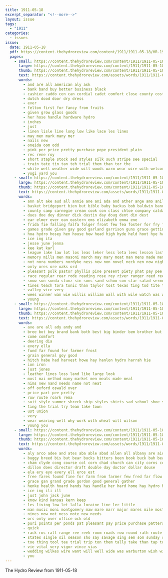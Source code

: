 ```yaml
---
title: 1911-05-18
excerpt_separator: "<!--more-->"
layout: issue
tags:
  - "1911"
categories:
  - issues
issue:
  date: 1911-05-18
  pdf: https://content.thehydroreview.com/content/1911/1911-05-18/HR-1911-05-18.pdf
  pages:
    - small: https://content.thehydroreview.com/content/1911/1911-05-18/small/HR-1911-05-18-01.jpg
      large: https://content.thehydroreview.com/content/1911/1911-05-18/large/HR-1911-05-18-01.jpg
      thumb: https://content.thehydroreview.com/content/1911/1911-05-18/thumbnails/HR-1911-05-18-01.jpg
      text: https://content.thehydroreview.com/assets/words/1911/1911-05-18/HR-1911-05-18-01.txt
      words:
        - and are all american aly ask
        - bank band buy better business black
        - cashier caddo cen can cordial cadet comfort close county cost
        - dutch dood door dry dress
        - ever
        - felton first for fancy from fruits
        - given grow glass goods
        - her hose handle hardware hydro
        - inches
        - just
        - linen lisle line long low like lace les lines
        - may men mark many mer
        - nails new
        - oneida oom odd
        - pink per price pretty purchase pope president plain
        - rec rene roy
        - short staple stock sed styles silk such stripe see special
        - train tate tin tan teh trial them than tor the
        - white well weather wide will woods warm wear wire with welcome week
        - yogi yard you
    - small: https://content.thehydroreview.com/content/1911/1911-05-18/small/HR-1911-05-18-02.jpg
      large: https://content.thehydroreview.com/content/1911/1911-05-18/large/HR-1911-05-18-02.jpg
      thumb: https://content.thehydroreview.com/content/1911/1911-05-18/thumbnails/HR-1911-05-18-02.jpg
      text: https://content.thehydroreview.com/assets/words/1911/1911-05-18/HR-1911-05-18-02.txt
      words:
        - ann alt ake aud all annie ane ani ada and ather ange amo anil alfalfa ards alpin ama are
        - basket bridgeport bien but bible baby backus bob baldwin band better bae boy buckmaster boys been business
        - county camp carnegie cream cook con class chloe company caldas cen corn cher christ cedar cee church charley cat child city
        - dues doe dey dinner dick dustin day doug dent din dest
        - ear elmer ever ean eastern ems elizabeth emma ene
        - frida fie falling falfa folger front few fea foster for fry first fullerton fost free fade friday fruit from fam friend folks far faw finley
        - games grade given gay good garland garrison guns grace getting
        - hoa hydro hosey hen house hew head high hyde held hoot hye hamlin hinton how home honor her holding hold horse had has hook
        - ice ing ita
        - jesse june jenna
        - kee kat karl
        - league lake law lot los leas leker less leta lees lesson last like lodge lawter lightning
        - memory mills men masoni march may mary moat man mens made members moore monday meth miss mente
        - not nora numbers nordyke ness new non novel neck nen now night near north
        - only ores ore oaks ord
        - pleasant polk pastor phyllis pine present piety phat pay pee per people pan prayer pal pry pase president
        - race regular rear rode reading rose rey river ranger reed ree root
        - snow sun sunda stunz sin sons sand schoo son star salad sermon sweet snyder sopha stewart shaw she swarm self strong soros sed saturday san sleep sali sund sled swan sum seems special smith showe song sunday sae som stock school
        - tines teach tora tonic than taylor tost texas ting tod tite thea the tat test tim tyne triplett ted town
        - valley vice very
        - wees winner wan wie willis william wall with wile watch was wife well will weekly week wenig wal work
        - young
    - small: https://content.thehydroreview.com/content/1911/1911-05-18/small/HR-1911-05-18-03.jpg
      large: https://content.thehydroreview.com/content/1911/1911-05-18/large/HR-1911-05-18-03.jpg
      thumb: https://content.thehydroreview.com/content/1911/1911-05-18/thumbnails/HR-1911-05-18-03.jpg
      text: https://content.thehydroreview.com/assets/words/1911/1911-05-18/HR-1911-05-18-03.txt
      words:
        - ave are all ady andy and
        - bree bot boy brand bank both best big binder bem brother but buys baby bery
        - come comfort
        - deering dia
        - every ella
        - fund far found for farmer frost
        - grain general goy good
        - hitch habe had harvest howe hay hanlon hydro harrah hie
        - ion iron
        - just jones
        - leather lines loss land like large look
        - most mai method many market men meals made meal
        - nims new nand needs name not neat
        - off oxford oswald over
        - price part pee pretty
        - row route roark rema
        - suit style summer shreck ship styles shirts sad school shoe square stock sunday string state suits star spring
        - ting the trial try team take town
        - ust union
        - very
        - wear wearing well why work with wheat will wilson
        - young you
    - small: https://content.thehydroreview.com/content/1911/1911-05-18/small/HR-1911-05-18-04.jpg
      large: https://content.thehydroreview.com/content/1911/1911-05-18/large/HR-1911-05-18-04.jpg
      thumb: https://content.thehydroreview.com/content/1911/1911-05-18/thumbnails/HR-1911-05-18-04.jpg
      text: https://content.thehydroreview.com/assets/words/1911/1911-05-18/HR-1911-05-18-04.txt
      words:
        - aly arco adee and ates aba able abad allen all albany are aid
        - buggy breed bis but bear bucks bitters been book buck bah bea breeding black bel bottle bride burton bee bene best
        - cham clyde cong course col corn chad church can city corns colt cash champagne count chance
        - dillon does director draft double day doctor dollar douse
        - ela ery eyo every ell eros est
        - free fares found fine for farm from farmer few fred far flow fill fall foot
        - grace gan grand grade gordon good general gather
        - henke health hoard hands has handle her hard home hay hydro hest hoch
        - ice ing ili ill
        - just john jack june
        - know kind kansas kern keep
        - les living low let lalla loraine line ler little
        - man music moni montgomery maw mare marr major mares mile most mcmahon myrtle mules mounts may mat many miss
        - nines now not ness note new needs
        - ors only over office ock old
        - puri points per ponds pat pleasant pay price purchase patterson public payment poor page
        - quick
        - rack ros rall range ree reek room roads row round rath route rock
        - states single sil season sho say savage sing sem som sunday standard surgeon see study stands strong son side said south sale sept stock strength scott special set school
        - toe thing tool tee trial trip ton them tally take than tap turn tast tone tate thi the
        - vie vital very vigor vince vias
        - wedding wilkes wire want will well wide was warburton wish win west weatherford work weak went weeding with waters williams walter
        - you
---
```


The Hydro Review from 1911-05-18

<!--more-->

